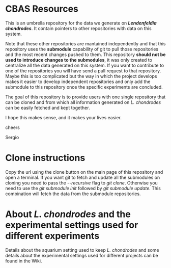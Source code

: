 # CBAS Resources

This is an umbrella repository for the data we generate on ***Lendenfeldia chondrodes***. It contain pointers to other repositories with data on this system.

Note that these other repositories are mantained independently and that this repository uses the **submodule** capability of git to pull those repositories and the most recent changes pushed to them. This repository **should not be used to introduce changes to the submodules**, it was only created to centralize all the data generated on this system. If you want to contribute to one of the repositories you will have send a pull request to that repository. Maybe this is too complicated but the way in which the project develops makes it easier to develop independent repositories and only add the submodule to this repository once the specific experiments are concluded.

The goal of this repository is to provide users with one single repository that can be cloned and from which all information generated on *L. chondrodes* can be easily fetched and kept together.

I hope this makes sense, and it makes your lives easier.

cheers

Sergio


# Clone instructions

Copy the url using the clone button on the main page of this repository and open a terminal. If you want git to fetch and update all the submodules on cloning you need to pass the *--recursive* flag to *git clone*. Otherwise you need to use the *git submodule init* followed by *git submodule update*. This combination will fetch the data from the submodule repositories.


# About *L. chondrodes* and the experimental settings used for different experiments

Details about the aquarium setting used to keep *L. chondrodes* and some details about the experimental settings used for different projects can be found in the Wiki.
